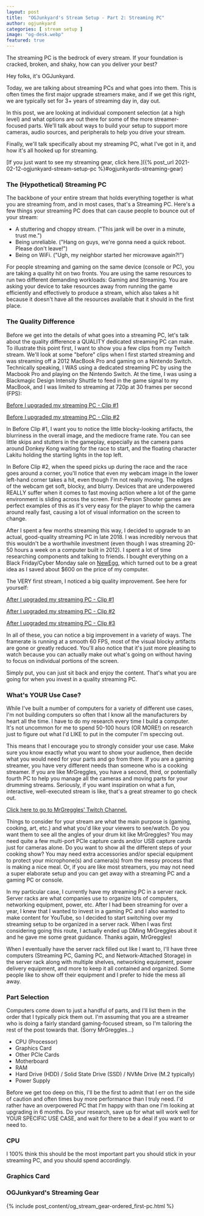 ```yaml
---
layout: post
title:  "OGJunkyard's Stream Setup - Part 2: Streaming PC"
author: ogjunkyard
categories: [ stream setup ]
image: "og-desk.webp"
featured: true
---
```


The streaming PC is the bedrock of every stream. If your foundation is cracked, broken, and shaky, how can you deliver your best?

Hey folks, it's OGJunkyard.

Today, we are talking about streaming PCs and what goes into them. This is often times the first major upgrade streamers make, and if we get this right, we are typically set for 3+ years of streaming day in, day out.

In this post, we are looking at individual component selection (at a high level) and what options are out there for some of the more streamer-focused parts. We'll talk about ways to build your setup to support more cameras, audio sources, and peripherals to help you drive your stream.

Finally, we'll talk specifically about my streaming PC, what I've got in it, and how it's all hooked up for streaming.

[If you just want to see my streaming gear, click here.]({% post_url 2021-02-12-ogjunkyard-stream-setup-pc %}#ogjunkyards-streaming-gear)

### The (Hypothetical) Streaming PC

The backbone of your entire stream that holds everything together is what you are streaming from, and in most cases, that's a Streaming PC. Here's a few things your streaming PC does that can cause people to bounce out of your stream:

- A stuttering and choppy stream. ("This jank will be over in a minute, trust me.")
- Being unreliable. ("Hang on guys, we're gonna need a quick reboot. Please don't leave!")
- Being on WiFi. ("Ugh, my neighbor started her microwave again?!")

For people streaming and gaming on the same device (console or PC), you are taking a quality hit on two fronts. You are using the same resources to run two different demanding workloads: Gaming and Streaming. You are asking your device to take resources away from running the game efficiently and effectively to produce a stream, which also takes a hit because it doesn't have all the resources available that it should in the first place.

### The Quality Difference

Before we get into the details of what goes into a streaming PC, let's talk about the quality difference a QUALITY dedicated streaming PC can make. To illustrate this point first, I want to show you a few clips from my Twitch stream. We'll look at some "before" clips when I first started streaming and was streaming off a 2012 MacBook Pro and gaming on a Nintendo Switch. Technically speaking, I WAS using a dedicated streaming PC by using the Macbook Pro and playing on the Nintendo Switch. At the time, I was using a Blackmagic Design Intensity Shuttle to feed in the game signal to my MacBook, and I was limited to streaming at 720p at 30 frames per second (FPS):

[Before I upgraded my streaming PC - Clip #1](https://www.twitch.tv/ogjunkyard/clip/TameAltruisticBeefBibleThump)

[Before I upgraded my streaming PC - Clip #2](https://www.twitch.tv/ogjunkyard/clip/WimpySincereEggplantCeilingCat)

In Before Clip \#1, I want you to notice the little blocky-looking artifacts, the blurriness in the overall image, and the mediocre frame rate. You can see little skips and stutters in the gameplay, especially as the camera pans around Donkey Kong waiting for the race to start, and the floating character Lakitu holding the starting lights in the top left.

In Before Clip \#2, when the speed picks up during the race and the race goes around a corner, you'll notice that even my webcam image in the lower left-hand corner takes a hit, even though I'm not really moving. The edges of the webcam get soft, blocky, and blurry. Devices that are underpowered REALLY suffer when it comes to fast moving action where a lot of the game environment is sliding across the screen. First-Person Shooter games are perfect examples of this as it's very easy for the player to whip the camera around really fast, causing a lot of visual information on the screen to change.

After I spent a few months streaming this way, I decided to upgrade to an actual, good-quality streaming PC in late 2018. I was incredibly nervous that this wouldn't be a worthwhile investment (even though I was streaming 20-50 hours a week on a computer built in 2012). I spent a lot of time researching components and talking to friends. I bought everything on a Black Friday/Cyber Monday sale on [NewEgg](https://www.newegg.com), which turned out to be a great idea as I saved about $600 on the price of my computer.

The VERY first stream, I noticed a big quality improvement. See here for yourself:

[After I upgraded my streaming PC - Clip #1](https://www.twitch.tv/ogjunkyard/clip/FunSnappyCasetteMrDestructoid)

[After I upgraded my streaming PC - Clip #2](https://www.twitch.tv/ogjunkyard/clip/FrailArbitraryGuanacoHumbleLife)

[After I upgraded my streaming PC - Clip #3](https://www.twitch.tv/ogjunkyard/clip/SmoothMoralShrewPermaSmug)

In all of these, you can notice a big improvement in a variety of ways. The framerate is running at a smooth 60 FPS, most of the visual blocky artifacts are gone or greatly reduced. You'll also notice that it's just more pleasing to watch because you can actually make out what's going on without having to focus on individual portions of the screen.

Simply put, you can just sit back and enjoy the content. That's what you are going for when you invest in a quality streaming PC.

### What's YOUR Use Case?

While I've built a number of computers for a variety of different use cases, I'm not building computers so often that I know all the manufacturers by heart all the time. I have to do my research every time I build a computer. It's not uncommon for me to spend 50-100 hours (OR MORE!) on research just to figure out what I'd LIKE to put in the computer I'm speccing out.

This means that I encourage you to strongly consider your use case. Make sure you know exactly what you want to show your audience, then decide what you would need for your parts and go from there. If you are a gaming streamer, you have very different needs than someone who is a cooking streamer. If you are like MrGreggles, you have a second, third, or potentially fourth PC to help you manage all the cameras and moving parts for your drumming streams. Seriously, if you want inspiration on what a fun, interactive, well-executed stream is like, that's a great streamer to go check out.

[Click here to go to MrGreggles' Twitch Channel.](https://twitch.tv/MrGreggles)

Things to consider for your stream are what the main purpose is (gaming, cooking, art, etc.) and what you'd like your viewers to see/watch. Do you want them to see all the angles of your drum kit like MrGreggles? You may need quite a few multi-port PCIe capture cards and/or USB capture cards just for cameras alone. Do you want to show all the different steps of your cooking show? You may need extra accessories and/or special equipment to protect your microphone(s) and camera(s) from the messy process that is making a nice meal. Or, if you are like most streamers, you may not need a super elaborate setup and you can get away with a streaming PC and a gaming PC or console.

In my particular case, I currently have my streaming PC in a server rack. Server racks are what companies use to organize lots of computers, networking equipment, power, etc. After I had been streaming for over a year, I knew that I wanted to invest in a gaming PC and I also wanted to make content for YouTube, so I decided to start switching over my streaming setup to be organized in a server rack. When I was first considering going this route, I actually ended up DMing MrGreggles about it and he gave me some great guidance. Thanks again, MrGreggles!

When I eventually have the server rack filled out like I want to, I'll have three computers (Streaming PC, Gaming PC, and Network-Attached Storage) in the server rack along with multiple shelves, networking equipment, power delivery equipment, and more to keep it all contained and organized. Some people like to show off their equipment and I prefer to hide the mess all away.

### Part Selection

Computers come down to just a handful of parts, and I'll list them in the order that I typically pick them out. I'm assuming that you are a streamer who is doing a fairly standard gaming-focused stream, so I'm tailoring the rest of the post towards that. (Sorry MrGreggles...)

- CPU (Processor)
- Graphics Card
- Other PCIe Cards
- Motherboard
- RAM
- Hard Drive (HDD) / Solid State Drive (SSD) / NVMe Drive (M.2 typically)
- Power Supply

Before we get too deep on this, I'll be the first to admit that I err on the side of caution and often times buy more performance than I truly need. I'd rather have an overpowered PC that I'm happy with than one I'm looking at upgrading in 6 months. Do your research, save up for what will work well for YOUR SPECIFIC USE CASE, and wait for there to be a deal if you want to or need to.

### CPU

I 100% think this should be the most important part you should stick in your streaming PC, and you should spend accordingly.

### Graphics Card


### OGJunkyard's Streaming Gear

{% include post_content/og_stream_gear-ordered_first-pc.html %}
